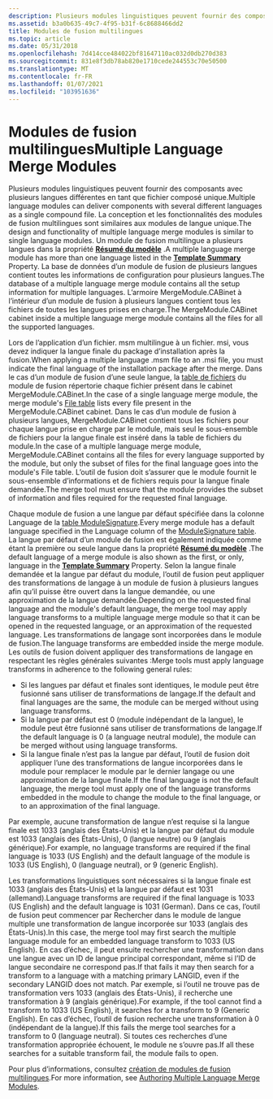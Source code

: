 ```yaml
---
description: Plusieurs modules linguistiques peuvent fournir des composants avec plusieurs langues différentes en tant que fichier composé unique.
ms.assetid: b3a0b635-49c7-4f95-b31f-6c8688466dd2
title: Modules de fusion multilingues
ms.topic: article
ms.date: 05/31/2018
ms.openlocfilehash: 7d414cce484022bf81647110ac032d0db270d383
ms.sourcegitcommit: 831e8f3db78ab820e1710cede244553c70e50500
ms.translationtype: MT
ms.contentlocale: fr-FR
ms.lasthandoff: 01/07/2021
ms.locfileid: "103951636"
---
```

# <a name="multiple-language-merge-modules"></a><span data-ttu-id="ac564-103">Modules de fusion multilingues</span><span class="sxs-lookup"><span data-stu-id="ac564-103">Multiple Language Merge Modules</span></span>

<span data-ttu-id="ac564-104">Plusieurs modules linguistiques peuvent fournir des composants avec plusieurs langues différentes en tant que fichier composé unique.</span><span class="sxs-lookup"><span data-stu-id="ac564-104">Multiple language modules can deliver components with several different languages as a single compound file.</span></span> <span data-ttu-id="ac564-105">La conception et les fonctionnalités des modules de fusion multilingues sont similaires aux modules de langue unique.</span><span class="sxs-lookup"><span data-stu-id="ac564-105">The design and functionality of multiple language merge modules is similar to single language modules.</span></span> <span data-ttu-id="ac564-106">Un module de fusion multilingue a plusieurs langues dans la propriété [**Résumé du modèle**](template-summary.md) .</span><span class="sxs-lookup"><span data-stu-id="ac564-106">A multiple language merge module has more than one language listed in the [**Template Summary**](template-summary.md) Property.</span></span> <span data-ttu-id="ac564-107">La base de données d’un module de fusion de plusieurs langues contient toutes les informations de configuration pour plusieurs langues.</span><span class="sxs-lookup"><span data-stu-id="ac564-107">The database of a multiple language merge module contains all the setup information for multiple languages.</span></span> <span data-ttu-id="ac564-108">L’armoire MergeModule.CABinet à l’intérieur d’un module de fusion à plusieurs langues contient tous les fichiers de toutes les langues prises en charge.</span><span class="sxs-lookup"><span data-stu-id="ac564-108">The MergeModule.CABinet cabinet inside a multiple language merge module contains all the files for all the supported languages.</span></span>

<span data-ttu-id="ac564-109">Lors de l’application d’un fichier. msm multilingue à un fichier. msi, vous devez indiquer la langue finale du package d’installation après la fusion.</span><span class="sxs-lookup"><span data-stu-id="ac564-109">When applying a multiple language .msm file to an .msi file, you must indicate the final language of the installation package after the merge.</span></span> <span data-ttu-id="ac564-110">Dans le cas d’un module de fusion d’une seule langue, la [table de fichiers](file-table.md) du module de fusion répertorie chaque fichier présent dans le cabinet MergeModule.CABinet.</span><span class="sxs-lookup"><span data-stu-id="ac564-110">In the case of a single language merge module, the merge module's [File table](file-table.md) lists every file present in the MergeModule.CABinet cabinet.</span></span> <span data-ttu-id="ac564-111">Dans le cas d’un module de fusion à plusieurs langues, MergeModule.CABinet contient tous les fichiers pour chaque langue prise en charge par le module, mais seul le sous-ensemble de fichiers pour la langue finale est inséré dans la table de fichiers du module.</span><span class="sxs-lookup"><span data-stu-id="ac564-111">In the case of a multiple language merge module, MergeModule.CABinet contains all the files for every language supported by the module, but only the subset of files for the final language goes into the module's File table.</span></span> <span data-ttu-id="ac564-112">L’outil de fusion doit s’assurer que le module fournit le sous-ensemble d’informations et de fichiers requis pour la langue finale demandée.</span><span class="sxs-lookup"><span data-stu-id="ac564-112">The merge tool must ensure that the module provides the subset of information and files required for the requested final language.</span></span>

<span data-ttu-id="ac564-113">Chaque module de fusion a une langue par défaut spécifiée dans la colonne Language de la [table ModuleSignature](modulesignature-table.md).</span><span class="sxs-lookup"><span data-stu-id="ac564-113">Every merge module has a default language specified in the Language column of the [ModuleSignature table](modulesignature-table.md).</span></span> <span data-ttu-id="ac564-114">La langue par défaut d’un module de fusion est également indiquée comme étant la première ou seule langue dans la propriété [**Résumé du modèle**](template-summary.md) .</span><span class="sxs-lookup"><span data-stu-id="ac564-114">The default language of a merge module is also shown as the first, or only, language in the [**Template Summary**](template-summary.md) Property.</span></span> <span data-ttu-id="ac564-115">Selon la langue finale demandée et la langue par défaut du module, l’outil de fusion peut appliquer des transformations de langage à un module de fusion à plusieurs langues afin qu’il puisse être ouvert dans la langue demandée, ou une approximation de la langue demandée.</span><span class="sxs-lookup"><span data-stu-id="ac564-115">Depending on the requested final language and the module's default language, the merge tool may apply language transforms to a multiple language merge module so that it can be opened in the requested language, or an approximation of the requested language.</span></span> <span data-ttu-id="ac564-116">Les transformations de langage sont incorporées dans le module de fusion.</span><span class="sxs-lookup"><span data-stu-id="ac564-116">The language transforms are embedded inside the merge module.</span></span> <span data-ttu-id="ac564-117">Les outils de fusion doivent appliquer des transformations de langage en respectant les règles générales suivantes :</span><span class="sxs-lookup"><span data-stu-id="ac564-117">Merge tools must apply language transforms in adherence to the following general rules:</span></span>

-   <span data-ttu-id="ac564-118">Si les langues par défaut et finales sont identiques, le module peut être fusionné sans utiliser de transformations de langage.</span><span class="sxs-lookup"><span data-stu-id="ac564-118">If the default and final languages are the same, the module can be merged without using language transforms.</span></span>
-   <span data-ttu-id="ac564-119">Si la langue par défaut est 0 (module indépendant de la langue), le module peut être fusionné sans utiliser de transformations de langage.</span><span class="sxs-lookup"><span data-stu-id="ac564-119">If the default language is 0 (a language neutral module), the module can be merged without using language transforms.</span></span>
-   <span data-ttu-id="ac564-120">Si la langue finale n’est pas la langue par défaut, l’outil de fusion doit appliquer l’une des transformations de langue incorporées dans le module pour remplacer le module par le dernier langage ou une approximation de la langue finale.</span><span class="sxs-lookup"><span data-stu-id="ac564-120">If the final language is not the default language, the merge tool must apply one of the language transforms embedded in the module to change the module to the final language, or to an approximation of the final language.</span></span>

<span data-ttu-id="ac564-121">Par exemple, aucune transformation de langue n’est requise si la langue finale est 1033 (anglais des États-Unis) et la langue par défaut du module est 1033 (anglais des États-Unis), 0 (langue neutre) ou 9 (anglais générique).</span><span class="sxs-lookup"><span data-stu-id="ac564-121">For example, no language transforms are required if the final language is 1033 (US English) and the default language of the module is 1033 (US English), 0 (language neutral), or 9 (generic English).</span></span>

<span data-ttu-id="ac564-122">Les transformations linguistiques sont nécessaires si la langue finale est 1033 (anglais des États-Unis) et la langue par défaut est 1031 (allemand).</span><span class="sxs-lookup"><span data-stu-id="ac564-122">Language transforms are required if the final language is 1033 (US English) and the default language is 1031 (German).</span></span> <span data-ttu-id="ac564-123">Dans ce cas, l’outil de fusion peut commencer par Rechercher dans le module de langue multiple une transformation de langue incorporée sur 1033 (anglais des États-Unis).</span><span class="sxs-lookup"><span data-stu-id="ac564-123">In this case, the merge tool may first search the multiple language module for an embedded language transform to 1033 (US English).</span></span> <span data-ttu-id="ac564-124">En cas d’échec, il peut ensuite rechercher une transformation dans une langue avec un ID de langue principal correspondant, même si l’ID de langue secondaire ne correspond pas.</span><span class="sxs-lookup"><span data-stu-id="ac564-124">If that fails it may then search for a transform to a language with a matching primary LANGID, even if the secondary LANGID does not match.</span></span> <span data-ttu-id="ac564-125">Par exemple, si l’outil ne trouve pas de transformation vers 1033 (anglais des États-Unis), il recherche une transformation à 9 (anglais générique).</span><span class="sxs-lookup"><span data-stu-id="ac564-125">For example, if the tool cannot find a transform to 1033 (US English), it searches for a transform to 9 (Generic English).</span></span> <span data-ttu-id="ac564-126">En cas d’échec, l’outil de fusion recherche une transformation à 0 (indépendant de la langue).</span><span class="sxs-lookup"><span data-stu-id="ac564-126">If this fails the merge tool searches for a transform to 0 (language neutral).</span></span> <span data-ttu-id="ac564-127">Si toutes ces recherches d’une transformation appropriée échouent, le module ne s’ouvre pas.</span><span class="sxs-lookup"><span data-stu-id="ac564-127">If all these searches for a suitable transform fail, the module fails to open.</span></span>

<span data-ttu-id="ac564-128">Pour plus d’informations, consultez [création de modules de fusion multilingues](authoring-multiple-language-merge-modules.md).</span><span class="sxs-lookup"><span data-stu-id="ac564-128">For more information, see [Authoring Multiple Language Merge Modules](authoring-multiple-language-merge-modules.md).</span></span>

 

 



